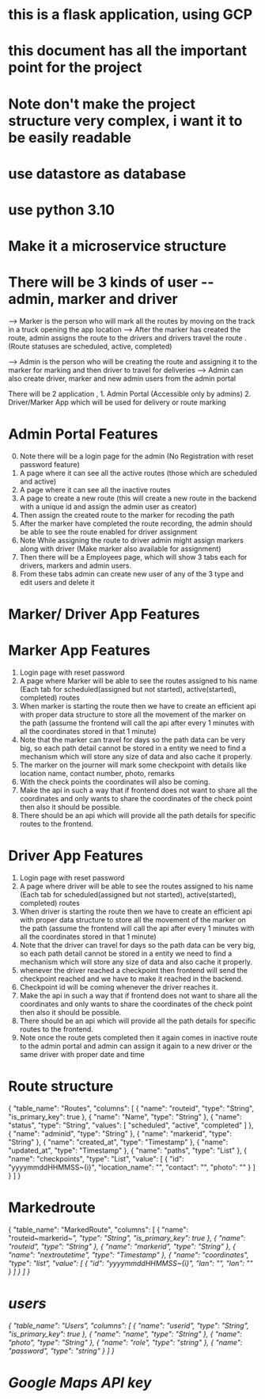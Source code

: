 # this is a flask application, using GCP
# this document has all the important point for the project
# Note don't make the project structure very complex, i want it to be easily readable
# use datastore as database
# use python 3.10
# Make it a microservice structure

# There will be 3 kinds of user -- admin, marker and driver
--> Marker is the person who will mark all the routes by moving on the track in a truck
opening the app location
--> After the marker has created the route, admin assigns the route to the drivers and 
drivers travel the route . (Route statuses are scheduled, active, completed)

--> Admin is the person who will be creating the route and assigning it to the marker
for marking and then driver to travel for deliveries
--> Admin can also create driver, marker and new admin users from the admin portal


There will be 2 application , 1. Admin Portal (Accessible only by admins)
                            2. Driver/Marker App which will be used for delivery or route marking

# Admin Portal Features
0. Note there will be a login page for the admin (No Registration with reset password feature)
1. A page where it can see all the active routes (those which are scheduled and active)
2. A page where it can see all the inactive routes
3. A page to create a new route (this will create a new route in the  backend with a unique id and assign the admin user as creator)
4. Then assign the created route to the marker for recoding the path
5. After the marker have completed the route recording, the admin should be able to see the route enabled for driver assignment
6. Note While assigning the route to driver admin might assign markers along with driver (Make marker also available for assignment)
7. Then there will be a Employees page, which will show 3 tabs each for drivers, markers and admin users.
8. From these tabs admin can create new user of any of the 3 type and edit users and delete it

# Marker/ Driver App Features

# Marker App Features
1. Login page with reset password
2. A page where Marker will be able to see the routes assigned to his name (Each tab for scheduled(assigned but not started), active(started), completed) routes
3. When marker is starting the route then we have to create an efficient api with proper
data structure to store all the movement of the marker on the path (assume the frontend will call the api 
after every 1 minutes with all the coordinates stored in that 1 minute)
4. Note that the marker can travel for days so the path data can be very big, so each path detail 
cannot be stored in a entity we need to find a mechanism which will store any size of data and also
cache it properly.
5. The marker on the journer will mark some checkpoint with details like location name, contact number, photo, remarks
6. With the check points the coordinates will also be coming.
7. Make the api in such a way that if frontend does not want to share all the coordinates and only wants
to share the coordinates of the check point then also it should be possible.
8. There should be an api which will provide all the path details for specific routes to the frontend.

# Driver App Features

1. Login page with reset password
2. A page where driver will be able to see the routes assigned to his name (Each tab for scheduled(assigned but not started), active(started), completed) routes
3. When driver is starting the route then we have to create an efficient api with proper
data structure to store all the movement of the marker on the path (assume the frontend will call the api 
after every 1 minutes with all the coordinates stored in that 1 minute)
4. Note that the driver can travel for days so the path data can be very big, so each path detail 
cannot be stored in a entity we need to find a mechanism which will store any size of data and also
cache it properly.
5. whenever the driver reached a checkpoint then frontend will send the checkpoint reached and we have to make it reached in the backend.
6. Checkpoint id will be coming whenever the driver reaches it.
7. Make the api in such a way that if frontend does not want to share all the coordinates and only wants
to share the coordinates of the check point then also it should be possible.
8. There should be an api which will provide all the path details for specific routes to the frontend.
9. Note once the route gets completed then it again comes in inactive route to the admin portal and admin can
assign it again to a new driver or the same driver with proper date and time



# Route structure
{
  "table_name": "Routes",
  "columns": [
    {
      "name": "routeid",
      "type": "String",
      "is_primary_key": true
    },
    {
      "name": "Name",
      "type": "String"
    },
    {
      "name": "status",
      "type": "String",
      "values": [
        "scheduled",
        "active",
        "completed"
      ]
    },
    {
      "name": "adminid",
      "type": "String"
    },
    {
      "name": "markerid",
      "type": "String"
    },
    {
      "name": "created_at",
      "type": "Timestamp"
    },
    {
      "name": "updated_at",
      "type": "Timestamp"
    },
    {
      "name": "paths",
      "type": "List"
    },
    {
      "name": "checkpoints",
      "type": "List",
      "value": [
        {
          "id": "yyyymmddHHMMSS~{i}",
          "location_name": "",
          "contact": "",
          "photo": ""
        }
      ]
    }
  ]
}


# Markedroute
{
  "table_name": "MarkedRoute",
  "columns": [
    {
      "name": "routeid~markerid~<i>",
      "type": "String",
      "is_primary_key": true
    },
    {
      "name": "routeid",
      "type": "String"
    },
    {
      "name": "markerid",
      "type": "String"
    },
    {
      "name": "nextroutetime",
      "type": "Timestamp"
    },
    {
      "name": "coordinates",
      "type": "list",
      "value": [
        {
          "id": "yyyymmddHHMMSS~{i}",
          "lan": "",
          "lon": ""
        }
      ]
    }
  ]
}

# users
{
  "table_name": "Users",
  "columns": [
    {
      "name": "userid",
      "type": "String",
      "is_primary_key": true
    },
    {
      "name": "name",
      "type": "String"
    },
    {
      "name": "photo",
      "type": "String"
    },
    {
      "name": "role",
      "type": "string"
    },
    {
      "name": "password",
      "type": "string"
    }
  ]
}

# Google Maps API key